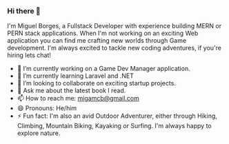 ### Hi there 👋

I'm Miguel Borges, a Fullstack Developer with experience building MERN or PERN stack applications. When I'm not working on an exciting Web application you can find me crafting new worlds through Game development. I'm always excited to tackle new coding adventures, if you're hiring lets chat! 



- 🔭 I’m currently working on a Game Dev Manager application. 
- 🌱 I’m currently learning Laravel and .NET
- 👯 I’m looking to collaborate on exciting startup projects.
- 💬 Ask me about the latest book I read. 
- 📫 How to reach me: migamcb@gmail.com
- 😄 Pronouns: He/him
- ⚡ Fun fact: I'm also an avid Outdoor Adventurer, either through Hiking, Climbing, Mountain Biking, Kayaking or Surfing. I'm always happy to explore nature.

